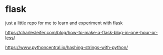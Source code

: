 # flask
just a little repo for me to learn and experiment with flask

https://charlesleifer.com/blog/how-to-make-a-flask-blog-in-one-hour-or-less/

https://www.pythoncentral.io/hashing-strings-with-python/
